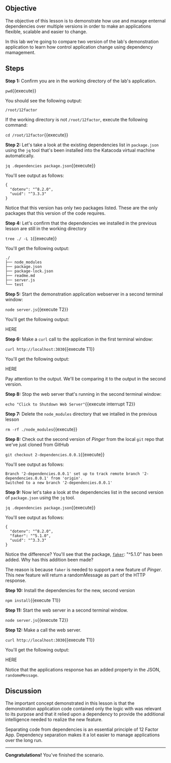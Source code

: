 ## Objective
The objective of this lesson is to demonstrate how use and manage enternal dependencies over multiple versions in order to make an applications flexible, scalable and easier to change.

In this lab we're going to compare two version of the lab's demonstration application to learn how control application change using dependency mamagement.


## Steps

**Step 1:** Confirm you are in the working directory of the lab's application.

`pwd`{{execute}}

You should see the following output:

`/root/12factor`

If the working directory is not `/root/12factor`, execute the following command:

`cd /root/12factor`{{execute}}

**Step 2:** Let's take a look at the existing dependencies list in `package.json` using the `jq` tool that's been installed into the Katacoda virtual machine automatically.

`jq .dependencies package.json`{{execute}}

You'll see output as follows:

```
{
  "dotenv": "^8.2.0",
  "uuid": "^3.3.3"
}
```

Notice that this version has only two packages listed. These are the only packages that this version of the code requires.

**Step 4:** Let's confirm that the dependencies we installed in the previous lesson are still in the working directory

`tree ./ -L 1`{{execute}}

You'll get the following output:

```
./
├── node_modules
├── package.json
├── package-lock.json
├── readme.md
├── server.js
└── test

```

**Step 5:** Start the demonstration application webserver in a second terminal window:

`node server.js`{{execute T2}}

You'll get the following output:

HERE

**Step 6:** Make a `curl` call to the application in the first terminal window:

`curl http://localhost:3030`{{execute T1}}

You'll get the following output:

HERE

Pay attention to the output. We'll be comparing it to the output in the second version.

**Step 8:** Stop the web server that's running in the second terminal window:

`echo "Click to Shutdown Web Server"`{{execute interrupt T2}}

**Step 7:** Delete the `node_modules` directory that we intalled in the previous lesson

`rm -rf ./node_modules`{{execute}}

**Step 8:** Check out the second version of *Pinger* from the local `git` repo that we've just cloned from GitHub

`git checkout 2-dependencies.0.0.1`{{execute}}

You'll see output as follows:

```
Branch '2-dependencies.0.0.1' set up to track remote branch '2-dependencies.0.0.1' from 'origin'.
Switched to a new branch '2-dependencies.0.0.1'

```

**Step 9:** Now let's take a look at the dependencies list in the second version of `package.json` using the `jq` tool.

`jq .dependencies package.json`{{execute}}

You'll see output as follows:

```
{
  "dotenv": "^8.2.0",
  "faker": "^5.1.0",
  "uuid": "^3.3.3"
}
```

Notice the difference? You'll see that the package, [`faker`](https://www.npmjs.com/package/faker): "^5.1.0" has been added. Why has this addition been made?

The reason is because `faker` is needed to support a new feature of *Pinger*. This new feature will return a randomMessage as part of the HTTP response.

**Step 10:** Install the dependencies for the new, second version

`npm install`{{execute T1}}

**Step 11:** Start the web server in a second terminal window.

`node server.js`{{execute T2}}

**Step 12:** Make a call the web server.

`curl http://localhost:3030`{{execute T1}}

You'll get the following output:

HERE

Notice that the applications response has an added property in the JSON, `randomeMessage`.

## Discussion

The important concept demonstrated in this lesson is that the demonstration application code contained only the logic with was relevant to its purpose and that it relied upon a dependency to provide the additional intelligence needed to realize the new feature.

Separating code from dependencies is an essential principle of 12 Factor App. Dependency separation makes it a lot easier to manage applications over the long run.

---

**Congratulations!** You've finished the scenario.